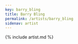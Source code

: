 ```yaml
---
key: barry_bling
title: Barry Bling
permalink: /artists/barry_bling
sidenav: artist
---
```


{% include artist.md %}
